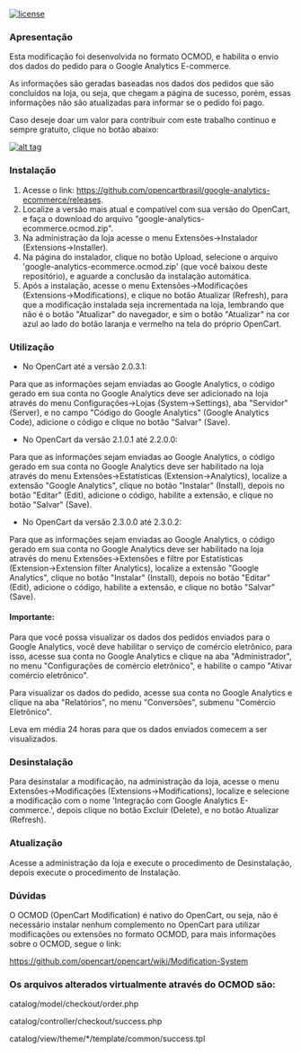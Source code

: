 [![license][licenca-badge]][LICENSE]

### Apresentação

Esta modificação foi desenvolvida no formato OCMOD, e habilita o envio dos dados do pedido para o Google Analytics E-commerce.

As informações são geradas baseadas nos dados dos pedidos que são concluídos na loja, ou seja, que chegam a página de sucesso, porém, essas informações não são atualizadas para informar se o pedido foi pago.

Caso deseje doar um valor para contribuir com este trabalho continuo e sempre gratuito, clique no botão abaixo:

[![alt tag](https://www.paypalobjects.com/pt_BR/BR/i/btn/btn_donateCC_LG.gif)](https://www.paypal.com/cgi-bin/webscr?cmd=_s-xclick&hosted_button_id=7G9TR9PXS6G5J)

### Instalação

 1. Acesse o link: https://github.com/opencartbrasil/google-analytics-ecommerce/releases.
 2. Localize a versão mais atual e compatível com sua versão do OpenCart, e faça o download do arquivo "google-analytics-ecommerce.ocmod.zip".
 3. Na administração da loja acesse o menu Extensões→Instalador (Extensions→Installer).
 4. Na página do instalador, clique no botão Upload, selecione o arquivo 'google-analytics-ecommerce.ocmod.zip' (que você baixou deste repositório), e aguarde a conclusão da instalação automática.
 5. Após a instalação, acesse o menu Extensões→Modificações (Extensions→Modifications), e clique no botão Atualizar (Refresh), para que a modificação instalada seja incrementada na loja, lembrando que não é o botão "Atualizar" do navegador, e sim o botão "Atualizar" na cor azul ao lado do botão laranja e vermelho na tela do próprio OpenCart.

### Utilização

- No OpenCart até a versão 2.0.3.1:

Para que as informações sejam enviadas ao Google Analytics, o código gerado em sua conta no Google Analytics deve ser adicionado na loja através do menu Configurações→Lojas (System→Settings), aba "Servidor" (Server), e no campo "Código do Google Analytics" (Google Analytics Code), adicione o código e clique no botão "Salvar" (Save).

- No OpenCart da versão 2.1.0.1 até 2.2.0.0:

Para que as informações sejam enviadas ao Google Analytics, o código gerado em sua conta no Google Analytics deve ser habilitado na loja através do menu Extensões→Estatísticas (Extension→Analytics), localize a extensão "Google Analytics", clique no botão "Instalar" (Install), depois no botão "Editar" (Edit), adicione o código, habilite a extensão, e clique no botão "Salvar" (Save).

- No OpenCart da versão 2.3.0.0 até 2.3.0.2:

Para que as informações sejam enviadas ao Google Analytics, o código gerado em sua conta no Google Analytics deve ser habilitado na loja através do menu Extensões→Extensões e filtre por Estatísticas (Extension→Extension filter Analytics), localize a extensão "Google Analytics", clique no botão "Instalar" (Install), depois no botão "Editar" (Edit), adicione o código, habilite a extensão, e clique no botão "Salvar" (Save).

#### Importante:

Para que você possa visualizar os dados dos pedidos enviados para o Google Analytics, você deve habilitar o serviço de comércio eletrônico, para isso, acesse sua conta no Google Analytics e clique na aba "Administrador", no menu "Configurações de comércio eletrônico", e habilite o campo "Ativar comércio eletrônico".

Para visualizar os dados do pedido, acesse sua conta no Google Analytics e clique na aba "Relatórios", no menu "Conversões", submenu "Comércio Eletrônico".

Leva em média 24 horas para que os dados enviados comecem a ser visualizados.

### Desinstalação

Para desinstalar a modificação, na administração da loja, acesse o menu Extensões→Modificações (Extensions→Modifications),  localize e selecione a modificação com o nome 'Integração com Google Analytics E-commerce.', depois clique no botão Excluir (Delete), e no botão Atualizar (Refresh).

### Atualização

Acesse a administração da loja e execute o procedimento de Desinstalação, depois execute o procedimento de Instalação.

### Dúvidas

O OCMOD (OpenCart Modification) é nativo do OpenCart, ou seja, não é necessário instalar nenhum complemento no OpenCart para utilizar modificações ou extensões no formato OCMOD, para mais informações sobre o OCMOD, segue o link:

https://github.com/opencart/opencart/wiki/Modification-System

### Os arquivos alterados virtualmente através do OCMOD são:

catalog/model/checkout/order.php

catalog/controller/checkout/success.php

catalog/view/theme/*/template/common/success.tpl

[licenca-badge]: https://img.shields.io/badge/licença-GPLv3-blue.svg
[LICENSE]: ./LICENSE
